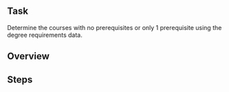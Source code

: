## Task
Determine the courses with no prerequisites or only 1 prerequisite using the degree requirements data.

## Overview

## Steps